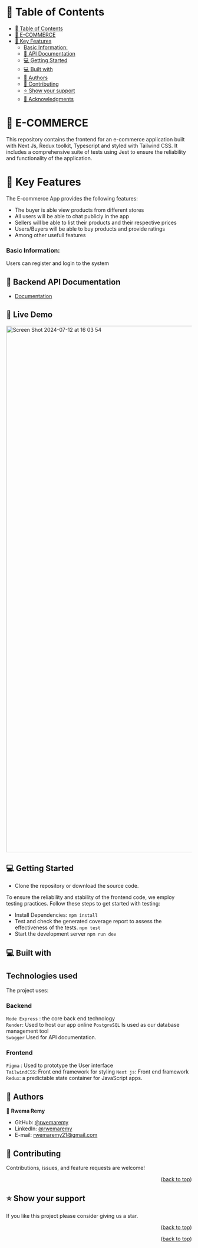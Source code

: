 <a name="readme-top"></a>

<!-- TABLE OF CONTENTS -->

# 📗 Table of Contents

- [📗 Table of Contents](#-table-of-contents)
- [📖 E-COMMERCE](#-e-commerce)
- [🧾 Key Features ](#-key-features-)
  - [Basic Information:](#basic-information)
  - [🚀 API Documentation ](#-api-documentation-)
  - [💻 Getting Started ](#-getting-started-)
  - [💻 Built with ](#-built-with-)
  - [👥 Authors ](#-authors-)
  - [🤝 Contributing ](#-contributing-)
  - [⭐️ Show your support ](#️-show-your-support-)
  - [🙏 Acknowledgments ](#-acknowledgments-)

<!-- PROJECT DESCRIPTION -->

# 📖 E-COMMERCE<a name="about-project"></a>

This repository contains the frontend for an e-commerce application built with Next Js, Redux toolkit, Typescript and styled with Tailwind CSS. It includes a comprehensive suite of tests using Jest to ensure the reliability and functionality of the application.

# 🧾 Key Features <a name="key-features"></a>

The E-commerce App provides the following features:

- The buyer is able view products from different stores
- All users will be able to chat publicly in the app
- Sellers will be able to list their products and their respective prices
- Users/Buyers will be able to buy products and provide ratings
- Among other usefull features

### Basic Information:

Users can register and login to the system

## 🚀 Backend API Documentation <a name="documentation"></a>

- [Documentation](https://alpha-ec-be-1-h8kj.onrender.com/swagger/)

## 🚀 Live Demo <a name="documentation"></a>

<img width="1424" alt="Screen Shot 2024-07-12 at 16 03 54" src="https://github.com/user-attachments/assets/ad43bbfd-1cea-48b4-9f20-7a50699787cd">

<!-- GETTING STARTED -->

## 💻 Getting Started <a name="getting-started"></a>

- Clone the repository or download the source code.

To ensure the reliability and stability of the frontend code, we employ testing practices. Follow these steps to get started with testing:

- Install Dependencies:
  `npm install`
- Test and check the generated coverage report to assess the effectiveness of the tests.
  `npm test`
- Start the development server
  `npm run dev`

## 💻 Built with <a name="built-with-"></a>

## Technologies used

The project uses:

### Backend

`Node Express` : the core back end technology  
 `Render`: Used to host our app online
`PostgreSQL` Is used as our database management tool  
 `Swagger` Used for API documentation.

### Frontend

`Figma` : Used to prototype the User interface  
`TailwindCSS`: Front end framework for styling
`Next js`: Front end framework  
`Redux`: a predictable state container for JavaScript apps.

## 👥 Authors <a name="authors"></a>

👤 **Rwema Remy**

- GitHub: [@rwemaremy](https://github.com/RWEMAREMY)
- LinkedIn: [@rwemaremy](www.linkedin.com/in/rwema-remy)
- E-mail: <a href="rwemaremy21@gmail.com">rwemaremy21@gmail.com</a>

<!-- FUTURE FEATURES -->

## 🤝 Contributing <a name="contributing"></a>

Contributions, issues, and feature requests are welcome!

<p align="right">(<a href="#readme-top">back to top</a>)</p>

<!-- SUPPORT -->

## ⭐️ Show your support <a name="support"></a>

If you like this project please consider giving us a star.

<p align="right">(<a href="#readme-top">back to top</a>)</p>

<!-- ACKNOWLEDGEMENTS -->

<p align="right">(<a href="#readme-top">back to top</a>)</p>
